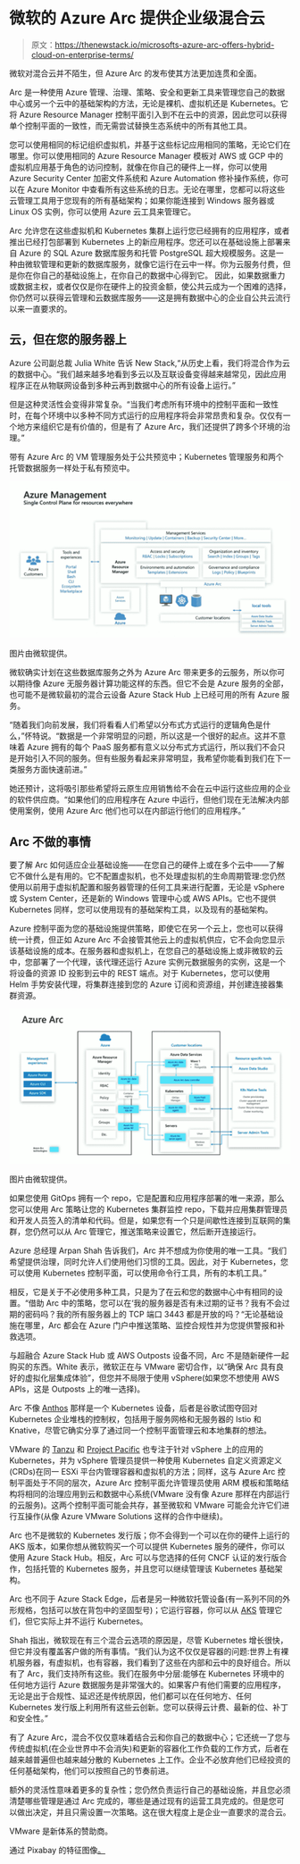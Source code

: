 # 微软的 Azure Arc 提供企业级混合云

> 原文：<https://thenewstack.io/microsofts-azure-arc-offers-hybrid-cloud-on-enterprise-terms/>

微软对混合云并不陌生，但 Azure Arc 的发布使其方法更加连贯和全面。

Arc 是一种使用 Azure 管理、治理、策略、安全和更新工具来管理您自己的数据中心或另一个云中的基础架构的方法，无论是裸机、虚拟机还是 Kubernetes。它将 Azure Resource Manager 控制平面引入到不在云中的资源，因此您可以获得单个控制平面的一致性，而无需尝试替换生态系统中的所有其他工具。

您可以使用相同的标记组织虚拟机，并基于这些标记应用相同的策略，无论它们在哪里。你可以使用相同的 Azure Resource Manager 模板对 AWS 或 GCP 中的虚拟机应用基于角色的访问控制，就像在你自己的硬件上一样，你可以使用 Azure Security Center 加密文件系统和 Azure Automation 修补操作系统，你可以在 Azure Monitor 中查看所有这些系统的日志。无论在哪里，您都可以将这些云管理工具用于您现有的所有基础架构；如果你能连接到 Windows 服务器或 Linux OS 实例，你可以使用 Azure 云工具来管理它。

Arc 允许您在这些虚拟机和 Kubernetes 集群上运行您已经拥有的应用程序，或者推出已经打包部署到 Kubernetes 上的新应用程序。您还可以在基础设施上部署来自 Azure 的 SQL Azure 数据库服务和托管 PostgreSQL 超大规模服务。这是一种由微软管理和更新的数据库服务，就像它运行在云中一样。你为云服务付费，但是你在你自己的基础设施上，在你自己的数据中心得到它。
因此，如果数据重力或数据主权，或者仅仅是你在硬件上的投资金额，使公共云成为一个困难的选择，你仍然可以获得云管理和云数据库服务——这是拥有数据中心的企业自公共云流行以来一直要求的。

## 云，但在您的服务器上

Azure 公司副总裁 Julia White 告诉 New Stack,“从历史上看，我们将混合作为云的数据中心。“我们越来越多地看到多云以及互联设备变得越来越常见，因此应用程序正在从物联网设备到多种云再到数据中心的所有设备上运行。”

但是这种灵活性会变得非常复杂。“当我们考虑所有环境中的控制平面和一致性时，在每个环境中以多种不同方式运行的应用程序将会非常昂贵和复杂。仅仅有一个地方来组织它是有价值的，但是有了 Azure Arc，我们还提供了跨多个环境的治理。”

带有 Azure Arc 的 VM 管理服务处于公共预览中；Kubernetes 管理服务和两个托管数据服务一样处于私有预览中。

![Azure management diagram](img/b7488641777134361f718bd60195d079.png)

图片由微软提供。

微软确实计划在这些数据库服务之外为 Azure Arc 带来更多的云服务，所以你可以期待像 Azure 无服务器计算功能这样的东西。但它不会是 Azure 服务的全部，也可能不是微软最初的混合云设备 Azure Stack Hub 上已经可用的所有 Azure 服务。

“随着我们向前发展，我们将看看人们希望以分布式方式运行的逻辑角色是什么，”怀特说。“数据是一个非常明显的问题，所以这是一个很好的起点。这并不意味着 Azure 拥有的每个 PaaS 服务都有意义以分布式方式运行，所以我们不会只是开始引入不同的服务。但有些服务看起来非常明显，我希望你能看到我们在下一类服务方面快速前进。”

她还预计，这将吸引那些希望将云原生应用销售给不会在云中运行这些应用的企业的软件供应商。“如果他们的应用程序在 Azure 中运行，但他们现在无法解决内部使用案例，使用 Azure Arc 他们也可以在内部运行他们的应用程序。”

## Arc 不做的事情

要了解 Arc 如何适应企业基础设施——在您自己的硬件上或在多个云中——了解它不做什么是有用的。它不配置虚拟机，也不处理虚拟机的生命周期管理:您仍然使用以前用于虚拟机配置和服务器管理的任何工具来进行配置，无论是 vSphere 或 System Center，还是新的 Windows 管理中心或 AWS APIs。它也不提供 Kubernetes 同样，您可以使用现有的基础架构工具，以及现有的基础架构。

Azure 控制平面为您的基础设施提供策略，即使它在另一个云上，您也可以获得统一计费，但正如 Azure Arc 不会接管其他云上的虚拟机供应，它不会向您显示该基础设施的成本。在服务器和虚拟机上，在您自己的基础设施上或非微软的云中，您部署了一个代理，该代理还运行 Azure 实例元数据服务的实例，这是一个将设备的资源 ID 投影到云中的 REST 端点。对于 Kubernetes，您可以使用 Helm 手势安装代理，将集群连接到您的 Azure 订阅和资源组，并创建连接器集群资源。

![Azure Arc diagram](img/abe580b063dc09c3149e6e942a30d818.png)

图片由微软提供。

如果您使用 GitOps 拥有一个 repo，它是配置和应用程序部署的唯一来源，那么您可以使用 Arc 策略让您的 Kubernetes 集群监控 repo，下载并应用集群管理员和开发人员签入的清单和代码。但是，如果您有一个只是间歇性连接到互联网的集群，您仍然可以从 Arc 管理它，推送策略来设置它，然后断开连接运行。

Azure 总经理 Arpan Shah 告诉我们，Arc 并不想成为你使用的唯一工具。“我们希望提供治理，同时允许人们使用他们习惯的工具。因此，对于 Kubernetes，您可以使用 Kubernetes 控制平面，可以使用命令行工具，所有的本机工具。”

相反，它是关于不必使用多种工具，只是为了在云和您的数据中心中有相同的设置。“借助 Arc 中的策略，您可以在‘我的服务器是否有未过期的证书？我有不会过期的密码吗？我的所有服务器上的 TCP 端口 3443 都是开放的吗？“无论基础设施在哪里，Arc 都会在 Azure 门户中推送策略、监控合规性并为您提供警报和补救选项。

与超融合 Azure Stack Hub 或 AWS Outposts 设备不同，Arc 不是随新硬件一起购买的东西。White 表示，微软正在与 VMware 密切合作，以“确保 Arc 具有良好的虚拟化层集成体验”，但您并不局限于使用 vSphere(如果您不想使用 AWS APIs，这是 Outposts 上的唯一选择)。

Arc 不像 [Anthos](/anthos-kubernetes-infrastructure-to-make-developers-more-productive/) 那样是一个 Kubernetes 设备，后者是谷歌试图夺回对 Kubernetes 企业堆栈的控制权，包括用于服务网格和无服务器的 Istio 和 Knative，尽管它确实分享了通过同一个控制平面管理云和本地集群的想法。

VMware 的 [Tanzu](https://cloud.vmware.com/tanzu) 和 [Project Pacific](https://www.vmware.com/products/vsphere/projectpacific.html) 也专注于针对 vSphere 上的应用的 Kubernetes，并为 vSphere 管理员提供一种使用 Kubernetes 自定义资源定义(CRDs)在同一 ESXi 平台内管理容器和虚拟机的方法；同样，这与 Azure Arc 控制平面处于不同的层次，Azure Arc 控制平面允许管理员使用 ARM 模板和策略结构将相同的治理应用到云和数据中心系统(VMware 没有像 Azure 那样在内部运行的云服务)。这两个控制平面可能会共存，甚至微软和 VMware 可能会允许它们进行互操作(从像 Azure VMware Solutions 这样的合作中继续)。

Arc 也不是微软的 Kubernetes 发行版；你不会得到一个可以在你的硬件上运行的 AKS 版本，如果你想从微软购买一个可以提供 Kubernetes 服务的硬件，你可以使用 Azure Stack Hub。相反，Arc 可以与您选择的任何 CNCF 认证的发行版合作，包括托管的 Kubernetes 服务，并且您可以继续管理该 Kubernetes 基础架构。

Arc 也不同于 Azure Stack Edge，后者是另一种微软托管设备(有一系列不同的外形规格，包括可以放在背包中的坚固型号)；它运行容器，你可以从 [AKS](/kubernetes-for-edge-computing-the-microsoft-azure-approach/) 管理它们，但它实际上并不运行 Kubernetes。

Shah 指出，微软现在有三个混合云选项的原因是，尽管 Kubernetes 增长很快，但它并没有覆盖客户做的所有事情。“我们认为这不仅仅是容器的问题:世界上有裸机服务器，有虚拟机，也有容器，我们看到了这些在内部和云中的良好组合。所以有了 Arc，我们支持所有这些。我们在服务中分层:能够在 Kubernetes 环境中的任何地方运行 Azure 数据服务是非常强大的。如果客户有他们需要的应用程序，无论是出于合规性、延迟还是传统原因，他们都可以在任何地方、任何 Kubernetes 发行版上利用所有这些云创新。您可以获得云计费、最新的位、补丁和安全性。”

有了 Azure Arc，混合不仅仅意味着结合云和你自己的数据中心；它还统一了您与传统虚拟机(在企业世界中不会消失)和更新的容器化工作负载的工作方式，后者在越来越普遍但也越来越分散的 Kubernetes 上工作。企业不必放弃他们已经投资的任何基础架构，他们可以按照自己的节奏前进。

额外的灵活性意味着更多的复杂性；您仍然负责运行自己的基础设施，并且您必须清楚哪些管理是通过 Arc 完成的，哪些是通过现有的运营工具完成的。但是您可以做出决定，并且只需设置一次策略。这在很大程度上是企业一直要求的混合云。

VMware 是新体系的赞助商。

通过 Pixabay 的特征图像[。](https://thenewstack.io/the-most-important-factors-when-choosing-a-new-open-source-project/)

<svg xmlns:xlink="http://www.w3.org/1999/xlink" viewBox="0 0 68 31" version="1.1"><title>Group</title> <desc>Created with Sketch.</desc></svg>